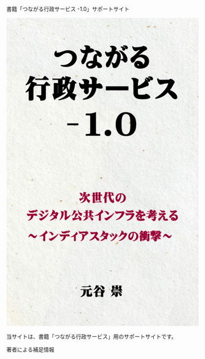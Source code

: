 書籍「つながる行政サービス -1.0」サポートサイト

![](docs/第92部_出版/hyoshi.jpg)

当サイトは、書籍「つながる行政サービス」用のサポートサイトです。

著者による補足情報
